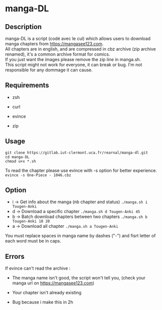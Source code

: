 # manga-DL

## Description

manga-DL is a script (codé avec le cul) which allows users to download manga chapters from https://mangasee123.com.  
All chapters are in english, and are compressed in cbz archive (zip archive renamed), it's a common archive format for comics.  
If you just want the images please remove the zip line in manga.sh.  
This script might not work for everyone, it can break or bug.
I'm not responsible for any dommage it can cause.

## Requirements

* zsh

* curl

* evince

* zip

## Usage

```shell
git clone https://gitlab.iut-clermont.uca.fr/rearnal/manga-dl.git
cd manga-DL
chmod u+x *.sh
```

To read the chapter please use evince with -s option for better experience.
```evince -s One-Piece - 1046.cbz```

## Option

* i -> Get info about the manga (nb chapter and status) ```./manga.sh i Tougen-Anki```
* d -> Download a specific chapter ```./manga.sh d Tougen-Anki 45```
* b -> Batch download chapters between two chapters ```./manga.sh b Tougen-Anki 10 20```
* a -> Download all chapter ```./manga.sh a Tougen-Anki```

You must replace spaces in manga name by dashes ("-") and fisrt letter of each word must be in caps.

## Errors

If evince can't read the archive :

* The manga name isn't good, the script won't tell you, (check your manga url on https://mangasee123.com)

* Your chapter isn't already existing

* Bug because i make this in 2h

